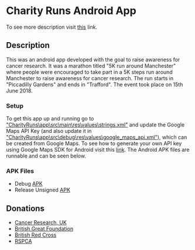 # Charity Runs Android App

To see more description visit [this](https://shahzaibwaseem.github.io/projects/Charity-Runs/) link.

## Description
This was an android app developed with the goal to raise awareness for cancer research. It was a marathon titled "5K run around Manchester" where people were encouraged to take part in a 5K steps run around Manchester to raise awareness for cancer research. The run starts in "Piccadilly Gardens" and ends in "Trafford". The event took place on 15th June 2018.

### Setup
To get this app up and running go to ["CharityRuns\app\src\main\res\values\strings.xml"](https://github.com/ShahzaibWaseem/CharityRuns-Android-App/blob/master/app/src/main/res/values/strings.xml) and update the Google Maps API Key (and also update it in ["CharityRuns\app\src\debug\res\values\google_maps_api.xml"](https://github.com/ShahzaibWaseem/CharityRuns-Android-App/blob/master/app/src/debug/res/values/google_maps_api.xml)), which can be created from Google Maps. To see how to generate your own API key using Google Maps SDK for Android visit this [link]([https://developers.google.com/maps/documentation/android-sdk/get-api-key](https://developers.google.com/maps/documentation/android-sdk/get-api-key)). The Android APK files are runnable and can be seen below.

### APK Files
- Debug [APK](https://github.com/ShahzaibWaseem/CharityRuns-Android-App/blob/master/app/build/outputs/apk/debug/app-debug.apk)
- Release Unsigned [APK](https://github.com/ShahzaibWaseem/CharityRuns-Android-App/blob/master/app/build/outputs/apk/release/app-release-unsigned.apk)

## Donations
- [Cancer Research, UK](https://www.cancerresearchuk.org/get-involved/donate)
- [British Great Foundation](https://www.bhf.org.uk/get-involved/donate-form)
- [British Red Cross](https://www.redcross.org.uk/get-involved/donate)
- [RSPCA](https://www.rspca.org.uk/getinvolved/donate/online)